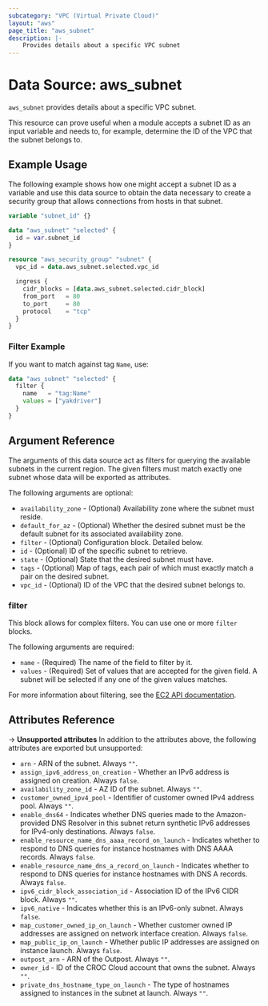 ```yaml
---
subcategory: "VPC (Virtual Private Cloud)"
layout: "aws"
page_title: "aws_subnet"
description: |-
    Provides details about a specific VPC subnet
---
```


# Data Source: aws_subnet

`aws_subnet` provides details about a specific VPC subnet.

This resource can prove useful when a module accepts a subnet ID as an input variable and needs to, for example, determine the ID of the VPC that the subnet belongs to.

## Example Usage

The following example shows how one might accept a subnet ID as a variable and use this data source to obtain the data necessary to create a security group that allows connections from hosts in that subnet.

```terraform
variable "subnet_id" {}

data "aws_subnet" "selected" {
  id = var.subnet_id
}

resource "aws_security_group" "subnet" {
  vpc_id = data.aws_subnet.selected.vpc_id

  ingress {
    cidr_blocks = [data.aws_subnet.selected.cidr_block]
    from_port   = 80
    to_port     = 80
    protocol    = "tcp"
  }
}
```

### Filter Example

If you want to match against tag `Name`, use:

```terraform
data "aws_subnet" "selected" {
  filter {
    name   = "tag:Name"
    values = ["yakdriver"]
  }
}
```

## Argument Reference

The arguments of this data source act as filters for querying the available subnets in the current region. The given filters must match exactly one subnet whose data will be exported as attributes.

The following arguments are optional:

* `availability_zone` - (Optional) Availability zone where the subnet must reside.
* `default_for_az` - (Optional) Whether the desired subnet must be the default subnet for its associated availability zone.
* `filter` - (Optional) Configuration block. Detailed below.
* `id` - (Optional) ID of the specific subnet to retrieve.
* `state` - (Optional) State that the desired subnet must have.
* `tags` - (Optional) Map of tags, each pair of which must exactly match a pair on the desired subnet.
* `vpc_id` - (Optional) ID of the VPC that the desired subnet belongs to.

### filter

This block allows for complex filters. You can use one or more `filter` blocks.

The following arguments are required:

* `name` - (Required) The name of the field to filter by it.
* `values` - (Required) Set of values that are accepted for the given field. A subnet will be selected if any one of the given values matches.

For more information about filtering, see the [EC2 API documentation][describe-subnets].

## Attributes Reference

->  **Unsupported attributes**
In addition to the attributes above, the following attributes are exported but unsupported:

* `arn` - ARN of the subnet. Always `""`.
* `assign_ipv6_address_on_creation` - Whether an IPv6 address is assigned on creation. Always `false`.
* `availability_zone_id` - AZ ID of the subnet. Always `""`.
* `customer_owned_ipv4_pool` - Identifier of customer owned IPv4 address pool. Always `""`.
* `enable_dns64` - Indicates whether DNS queries made to the Amazon-provided DNS Resolver in this subnet return synthetic IPv6 addresses for IPv4-only destinations. Always `false`.
* `enable_resource_name_dns_aaaa_record_on_launch` - Indicates whether to respond to DNS queries for instance hostnames with DNS AAAA records. Always `false`.
* `enable_resource_name_dns_a_record_on_launch` - Indicates whether to respond to DNS queries for instance hostnames with DNS A records. Always `false`.
* `ipv6_cidr_block_association_id` - Association ID of the IPv6 CIDR block. Always `""`.
* `ipv6_native` - Indicates whether this is an IPv6-only subnet. Always `false`.
* `map_customer_owned_ip_on_launch` - Whether customer owned IP addresses are assigned on network interface creation. Always `false`.
* `map_public_ip_on_launch` - Whether public IP addresses are assigned on instance launch. Always `false`.
* `outpost_arn` - ARN of the Outpost. Always `""`.
* `owner_id` - ID of the CROC Cloud account that owns the subnet. Always `""`.
* `private_dns_hostname_type_on_launch` - The type of hostnames assigned to instances in the subnet at launch. Always `""`.

[describe-subnets]: https://docs.cloud.croc.ru/en/api/ec2/subnets/DescribeSubnets.html

